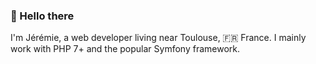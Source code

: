 ### :wave: Hello there

I'm Jérémie, a web developer living near Toulouse, 🇫🇷 France.
I mainly work with PHP 7+ and the popular Symfony framework.
